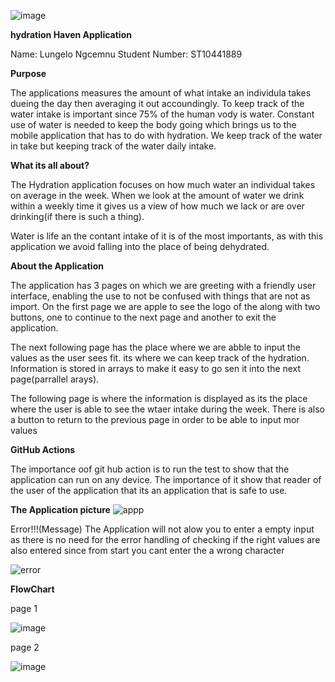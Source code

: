 ![image](https://github.com/user-attachments/assets/704c03de-614e-4afc-96bb-93847eb5c6f6)


**hydration Haven Application**

Name: Lungelo Ngcemnu
Student Number: ST10441889

**Purpose**

The applications measures the amount of what intake an individula takes dueing the day then averaging it out accoundingly. To keep track of the water intake is important since 75% of the human vody is water.
Constant use of water is needed to keep the body going which brings us to the mobile application that has to do with hydration. We keep track of the water in take but keeping track of the water daily intake.


**What its all about?**

The Hydration application focuses on how much water an individual takes on average in the week. When we look at the amount of water we drink within a weekly time it gives us a view of how much we lack or are over drinking(if there is such a thing).

Water is life an the contant intake of it is of the most importants, as with this application we avoid falling into the place of being dehydrated. 

**About the Application**

The application has 3 pages on which we are greeting with a friendly user interface, enabling the use to not be confused with things that are not as import. On the first page we are apple to see the logo of the along with two buttons, one to continue to the next page and another to exit the application.

The next following page has the place where we are abble to input the values as the user sees fit. its where we can keep track of the hydration. Information is stored in arrays to make it easy to go sen it into the next page(parrallel arays).

The following page is where the information is displayed as its the place where the user is able to see the wtaer intake during the week. There is also a button to return to the previous page in order to be able to input mor values


**GitHub Actions**

The importance oof git hub action is to run the test to show that the application can run on any device. The importance of it show that reader of the  user of the application that its an application that is safe to use.


**The Application picture**
![appp](https://github.com/user-attachments/assets/a5de5c24-38a2-4094-be9e-76add11f12f9)

Error!!!(Message)
The Application will not alow you to enter a empty input as there is no need for the error handling of checking if the right values are also entered since from start you cant enter the a wrong character

![error](https://github.com/user-attachments/assets/97bfac8a-b9c6-4c9d-abb0-44a1a70db947)

**FlowChart**

page 1

![image](https://github.com/user-attachments/assets/d9969ac1-5a8d-4bf4-9ccc-d932b477bc06)

page 2

![image](https://github.com/user-attachments/assets/df75936a-e4a2-447e-a5f0-a127a48e2a2e)











